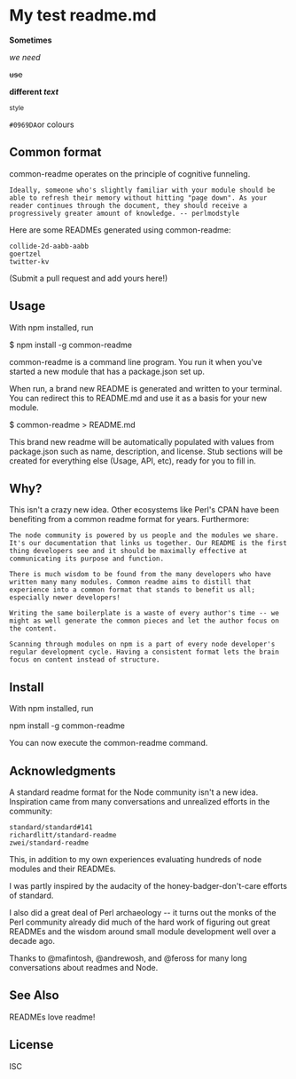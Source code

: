 #                                         My test readme.md
**Sometimes**

*we need*

~~use~~

**different _text_**

<sub>style</sub>

`#0969DA`or colours

## Common format

common-readme operates on the principle of cognitive funneling.

    Ideally, someone who's slightly familiar with your module should be able to refresh their memory without hitting "page down". As your reader continues through the document, they should receive a progressively greater amount of knowledge. -- perlmodstyle

Here are some READMEs generated using common-readme:

    collide-2d-aabb-aabb
    goertzel
    twitter-kv

(Submit a pull request and add yours here!)
## Usage

With npm installed, run

$ npm install -g common-readme

common-readme is a command line program. You run it when you've started a new module that has a package.json set up.

When run, a brand new README is generated and written to your terminal. You can redirect this to README.md and use it as a basis for your new module.

$ common-readme > README.md

This brand new readme will be automatically populated with values from package.json such as name, description, and license. Stub sections will be created for everything else (Usage, API, etc), ready for you to fill in.
## Why?

This isn't a crazy new idea. Other ecosystems like Perl's CPAN have been benefiting from a common readme format for years. Furthermore:

    The node community is powered by us people and the modules we share. It's our documentation that links us together. Our README is the first thing developers see and it should be maximally effective at communicating its purpose and function.

    There is much wisdom to be found from the many developers who have written many many modules. Common readme aims to distill that experience into a common format that stands to benefit us all; especially newer developers!

    Writing the same boilerplate is a waste of every author's time -- we might as well generate the common pieces and let the author focus on the content.

    Scanning through modules on npm is a part of every node developer's regular development cycle. Having a consistent format lets the brain focus on content instead of structure.

## Install

With npm installed, run

npm install -g common-readme

You can now execute the common-readme command.
## Acknowledgments

A standard readme format for the Node community isn't a new idea. Inspiration came from many conversations and unrealized efforts in the community:

    standard/standard#141
    richardlitt/standard-readme
    zwei/standard-readme

This, in addition to my own experiences evaluating hundreds of node modules and their READMEs.

I was partly inspired by the audacity of the honey-badger-don't-care efforts of standard.

I also did a great deal of Perl archaeology -- it turns out the monks of the Perl community already did much of the hard work of figuring out great READMEs and the wisdom around small module development well over a decade ago.

Thanks to @mafintosh, @andrewosh, and @feross for many long conversations about readmes and Node.
## See Also

READMEs love readme!
## License

ISC
